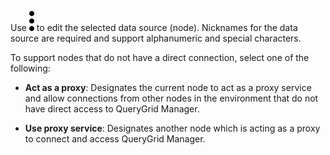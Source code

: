 Use ![kebab menu](Images/zsz1597101912145.svg) to edit the selected data source (node). Nicknames for the data source are required and support alphanumeric and special characters.

To support nodes that do not have a direct connection, select one of the following:

-   **Act as a proxy**: Designates the current node to act as a proxy service and allow connections from other nodes in the environment that do not have direct access to QueryGrid Manager.


-   **Use proxy service**: Designates another node which is acting as a proxy to connect and access QueryGrid Manager.


